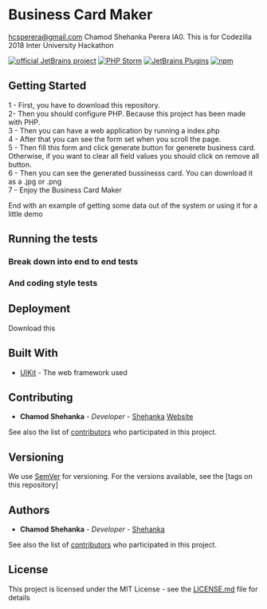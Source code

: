 # Business Card Maker
hcsperera@gmail.com Chamod Shehanka Perera IA0.
This is for Codezilla 2018 Inter University Hackathon

[![official JetBrains project](http://jb.gg/badges/official.svg)](https://confluence.jetbrains.com/display/ALL/JetBrains+on+GitHub)
[![PHP Storm](https://img.shields.io/badge/PHP%20Storm-2018.1.1-9a12b3.svg)](https://www.jetbrains.com/phpstorm/)
[![JetBrains Plugins](https://img.shields.io/jetbrains/plugin/v/9630-a8translate.svg)](https://plugins.jetbrains.com/)
[![npm](https://img.shields.io/npm/l/express.svg)](https://opensource.org/licenses/MIT)

## Getting Started

1 - First, you have to download this repository. &nbsp; \
2- Then you should configure PHP. Because this project has been made with PHP. &nbsp; \
3 - Then you can have a web application by running a index.php &nbsp; \
4 - After that you can see the form set when you scroll the page. &nbsp; \
5 - Then fill this form and click generate button for generete business card. Otherwise, if you want to clear all field values you should click on remove all button. &nbsp; \
6 - Then you can see the generated bussinesss card. You can download it as a .jpg or .png &nbsp; \
7 - Enjoy the Business Card Maker &nbsp; 


End with an example of getting some data out of the system or using it for a little demo

## Running the tests



### Break down into end to end tests





### And coding style tests




## Deployment

Download this

## Built With

* [UIKit](https://getuikit.com/) - The web framework used

## Contributing

* **Chamod Shehanka** - *Developer* - [Shehanka](https://github.com/Shehanka) 
[Website](http://www.chamodshehanka.com)

See also the list of [contributors](https://github.com/codezilla2018/Business-Card-Maker/graphs/contributors) who participated in this project.

## Versioning

We use [SemVer](http://semver.org/) for versioning. For the versions available, see the [tags on this repository] 

## Authors

* **Chamod Shehanka** - *Developer* - [Shehanka](https://github.com/Shehanka)

See also the list of [contributors](https://github.com/codezilla2018/Business-Card-Maker/graphs/contributors) who participated in this project.

## License

This project is licensed under the MIT License - see the [LICENSE.md](https://github.com/codezilla2018/Business-Card-Maker/blob/master/LICENSE) file for details
